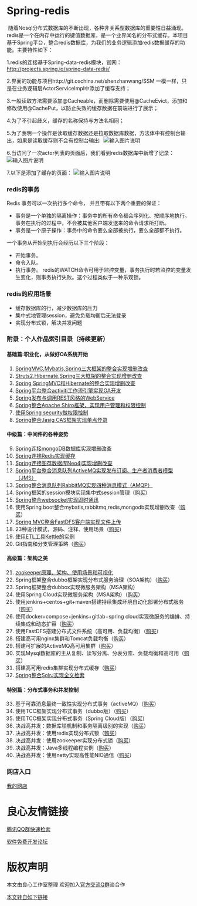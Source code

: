 # Spring-redis
  随着Nosql分布式数据库的不断出现，各种非关系型数据库的重要性日益涌现。redis是一个在内存中运行的键值数据库，是一个业界闻名的分布式缓存。本项目基于Spring平台，整合redis数据库，为我们的业务逻辑添加redis数据缓存的功能。主要特性如下：
  
  1.redis的连接基于Spring-data-redis模块，官网：http://projects.spring.io/spring-data-redis/
  
  2.界面的功能与项目http://git.oschina.net/shenzhanwang/SSM 一模一样，只是在业务逻辑层ActorServiceImpl中添加了缓存支持；
  
  3.一般读取方法需要添加@Cacheable，而删除需要使用@CacheEvict，添加和修改使用@CachePut，以防止失效的缓存数据在前端进行了展示；
  
  4.为了不引起歧义，缓存的名称保持与方法名相同；
  
  5.为了表明一个操作是读取缓存数据还是拉取数据库数据，方法体中有控制台输出，如果是读取缓存则不会有控制台输出:
       ![输入图片说明](http://git.oschina.net/uploads/images/2016/1203/114814_d2e20090_1110335.jpeg "在这里输入图片标题")
       
 6.当访问了一次actor列表的页面后，我们看到redis数据库中新增了记录：
     ![输入图片说明](http://git.oschina.net/uploads/images/2016/1203/114840_6b798e23_1110335.jpeg "在这里输入图片标题")
     
 7.以下是添加了缓存的页面：
  ![输入图片说明](http://git.oschina.net/uploads/images/2016/1203/114855_61a29982_1110335.jpeg "在这里输入图片标题")
### redis的事务
Redis 事务可以一次执行多个命令， 并且带有以下两个重要的保证：
- 事务是一个单独的隔离操作：事务中的所有命令都会序列化、按顺序地执行。事务在执行的过程中，不会被其他客户端发送来的命令请求所打断。
- 事务是一个原子操作：事务中的命令要么全部被执行，要么全部都不执行。

一个事务从开始到执行会经历以下三个阶段：
- 开始事务。
- 命令入队。
- 执行事务。
redis的WATCH命令可用于监控变量，事务执行时若监控的变量发生变化，则事务执行失败。这个过程类似于一种乐观锁。
### redis的应用场景
- 缓存数据库的行，减少数据库的压力
- 集中式地管理session，避免负载均衡后无法登录
- 实现分布式锁，解决并发问题


### 附录：个人作品索引目录（持续更新）

#### 基础篇:职业化，从做好OA系统开始
1. [SpringMVC,Mybatis,Spring三大框架的整合实现增删改查](http://u.720life.cn/g/2e71d0f0a5c601172267ba20d3a43c6ee47c28d44de0f80ef0769f7ca53572561792735261a32bb4eb77fa95835490c5)
2. [Struts2,Hibernate,Spring三大框架的整合实现增删改查](http://u.720life.cn/g/2e71d0f0a5c601172267ba20d3a43c6ee47c28d44de0f80ef0769f7ca5357256f41b457f53f752eee8a79c949e3bccb5)
3. [Spring,SpringMVC和Hibernate的整合实现增删改查](http://u.720life.cn/g/2e71d0f0a5c601172267ba20d3a43c6ee47c28d44de0f80ef0769f7ca5357256673d1cf49d64c37bed5a9badf9e06386)
4. [Spring平台整合activiti工作流引擎实现OA开发](http://u.720life.cn/g/2e71d0f0a5c601172267ba20d3a43c6ee47c28d44de0f80ef0769f7ca53572569186b5133b3133627b659352d032f45a)
5. [Spring发布与调用REST风格的WebService](http://u.720life.cn/g/2e71d0f0a5c601172267ba20d3a43c6ee47c28d44de0f80ef0769f7ca5357256a15ad2f399b2629aad6bd6890be26509)
6. [Spring整合Apache Shiro框架，实现用户管理和权限控制](http://u.720life.cn/g/2e71d0f0a5c601172267ba20d3a43c6ee47c28d44de0f80ef0769f7ca53572560e15a6a603e2a6aad04c1225dba3a82a)
7. [使用Spring security做权限控制](http://u.720life.cn/g/2e71d0f0a5c601172267ba20d3a43c6ea1b55249ff5e0aa1098a1b8735fdf79a44e80cff8a13092f3253f494058601e4f800132011545e84b233147817883946)
8. [Spring整合Jasig CAS框架实现单点登录](http://u.720life.cn/g/2e71d0f0a5c601172267ba20d3a43c6ee47c28d44de0f80ef0769f7ca53572565fcc6178502fb6bef5570b08591a4518)
#### 中级篇：中间件的各种姿势
9. [Spring连接mongoDB数据库实现增删改查](http://u.720life.cn/g/2e71d0f0a5c601172267ba20d3a43c6ee47c28d44de0f80ef0769f7ca5357256b40ef1016535817ae51e05c5bf9677d0)
10. [Spring连接Redis实现缓存](http://u.720life.cn/g/2e71d0f0a5c601172267ba20d3a43c6ee47c28d44de0f80ef0769f7ca5357256ef89d0f29a359796b0213b03dcb76ea7)
11. [Spring连接图存数据库Neo4j实现增删改查](http://u.720life.cn/g/2e71d0f0a5c601172267ba20d3a43c6ee47c28d44de0f80ef0769f7ca53572563c588a99507acc91e1539a6116854402)
12. [Spring平台整合消息队列ActiveMQ实现发布订阅、生产者消费者模型（JMS）](http://u.720life.cn/g/2e71d0f0a5c601172267ba20d3a43c6ee47c28d44de0f80ef0769f7ca53572561151494a8000934f90156dbe02965f42)
13. [Spring整合消息队列RabbitMQ实现四种消息模式（AMQP）](http://u.720life.cn/g/2e71d0f0a5c601172267ba20d3a43c6ee47c28d44de0f80ef0769f7ca53572566af86eaf061f2c7c1a888d6b29fa38c2)
14. Spring框架的session模块实现集中式session管理（[购买](http://u.720life.cn/g/5d49be387f8da10d3acd1a25d7d4e61a71abeb56ffb940373ac7603666f329282de51d0053e3c37e1d8a3a630ec42e049fd2ab2ee92cafa6e4ec79f52ef1dfee)）
15. [Spring整合websocket实现即时通讯](http://u.720life.cn/g/2e71d0f0a5c601172267ba20d3a43c6ee47c28d44de0f80ef0769f7ca5357256aa1410207072711266bc55b5923ad248)
16. 使用Spring boot整合mybatis,rabbitmq,redis,mongodb实现增删改查（[购买](http://u.720life.cn/g/5d49be387f8da10d3acd1a25d7d4e61a71abeb56ffb940373ac7603666f32928ab485fa33792d3d1c472d87bbf8ee625f2d9f10e00d612561c8656ec285e7959)）
17. [Spring MVC整合FastDFS客户端实现文件上传](http://u.720life.cn/g/2e71d0f0a5c601172267ba20d3a43c6ee47c28d44de0f80ef0769f7ca5357256dc08e1d9aa30eaf02c6c12a9a1dd4b0a)
18. 23种设计模式，源码、注释、使用场景（[购买](http://u.720life.cn/g/5d49be387f8da10d3acd1a25d7d4e61a71abeb56ffb940373ac7603666f32928785fd00705a596fce355fed66748250e608087fa3abbd2cef5a1b9e202720f59)）
19. [使用ETL工具Kettle的实例](http://u.720life.cn/g/2e71d0f0a5c601172267ba20d3a43c6e6aa36f44e2202351d5e31f8d62d305ec20cd2db6a5f65a3e7a66472a651d63ac)
20. Git指南和分支管理策略（[购买](http://u.720life.cn/g/5d49be387f8da10d3acd1a25d7d4e61a71abeb56ffb940373ac7603666f32928291d09086983e106f645d10f0c22f5ed3457b280964a6d60366a08a6dfca1cf9)）
#### 高级篇：架构之美
21. [zookeeper原理、架构、使用场景和可视化](http://u.720life.cn/g/2e71d0f0a5c601172267ba20d3a43c6ecfadb17f1c4c1dca7f53b58a2b84c96eeb9fabde14737868f33dc431aa8b5d661a2415a183b90c01ddc7949fe7c0fdcd)
22. Spring框架整合dubbo框架实现分布式服务治理（SOA架构）（[购买](http://u.720life.cn/g/5d49be387f8da10d3acd1a25d7d4e61a71abeb56ffb940373ac7603666f329289ce01d21c15849190fc232dfc2e4246ca96fe8781277b8083023462778c14163)）
23. Spring框架整合dubbox实现微服务架构（MSA架构）
24. 使用Spring Cloud实现微服务架构（MSA架构）（[购买](http://u.720life.cn/g/5d49be387f8da10d3acd1a25d7d4e61a71abeb56ffb940373ac7603666f3292857aca2517159b98ff017169568ce13ee17bcbf44b6efa397bfde6d58d1b72630)）
25. 使用jenkins+centos+git+maven搭建持续集成环境自动化部署分布式服务（[购买](http://u.720life.cn/g/5d49be387f8da10d3acd1a25d7d4e61a71abeb56ffb940373ac7603666f3292839aff2120090bea7f64234206c2aa96874db1bdc7e97187c54e5b692e39dbe58)）
26. 使用docker+compose+jenkins+gitlab+spring cloud实现微服务的编排、持续集成和动态扩容（[购买](http://u.720life.cn/g/5d49be387f8da10d3acd1a25d7d4e61a71abeb56ffb940373ac7603666f3292876896aa8bccb57f0580657cd2f8a816ef7cb04782a7d4e92fd20d2149ede3038)）
27. 使用FastDFS搭建分布式文件系统（高可用、负载均衡）（[购买](http://u.720life.cn/g/5d49be387f8da10d3acd1a25d7d4e61a71abeb56ffb940373ac7603666f329282525f6927673cca9045de24efe461d1e7394f8c839472c88297395b0e286ef27)）
28. 搭建高可用nginx集群和Tomcat负载均衡（[购买](http://u.720life.cn/g/5d49be387f8da10d3acd1a25d7d4e61a71abeb56ffb940373ac7603666f329281962236d135cb66532ebd76426018c58adf20a3da87dfb3431cdf0c7904e3d9c)）
29. 搭建可扩展的ActiveMQ高可用集群（[购买](http://u.720life.cn/g/5d49be387f8da10d3acd1a25d7d4e61a71abeb56ffb940373ac7603666f3292897d56ed914c9fe4798cad59552d1d4462186e8f35914ede461b17496b351220c)）
30. 实现Mysql数据库的主从复制、读写分离、分表分库、负载均衡和高可用（[购买](http://u.720life.cn/g/5d49be387f8da10d3acd1a25d7d4e61a71abeb56ffb940373ac7603666f329287d607634e8ef0c40ec6450c19dfc16e1ccecd79b40b19ba0f12bc68ff1c53d64)）
31. 搭建高可用redis集群实现分布式缓存（[购买](http://u.720life.cn/g/5d49be387f8da10d3acd1a25d7d4e61a71abeb56ffb940373ac7603666f32928ad0683c59f5d7d647ff1da32b66b7b860c998c3001edc1ee02fdb57d4e610a7b)）
32. [Spring整合SolrJ实现全文检索](http://u.720life.cn/g/2e71d0f0a5c601172267ba20d3a43c6ee47c28d44de0f80ef0769f7ca53572567287290147f1680b3b9f66a4e0a2585e)
#### 特别篇：分布式事务和并发控制
33. 基于可靠消息最终一致性实现分布式事务（activeMQ）（[购买](http://u.720life.cn/g/5d49be387f8da10d3acd1a25d7d4e61a71abeb56ffb940373ac7603666f3292808f8214ad98a80d77e99d44901ec0324a66c6558d5cbd5d324416e968bbd6280)）
34. 使用TCC框架实现分布式事务（dubbo版）（[购买](http://u.720life.cn/g/5d49be387f8da10d3acd1a25d7d4e61a71abeb56ffb940373ac7603666f329281ccc54ed106d1f0e0b989ce2c5254445c093a168c15cc11c03d54a7ba88800d4)）
35. 使用TCC框架实现分布式事务（Spring Cloud版）（[购买](http://u.720life.cn/g/5d49be387f8da10d3acd1a25d7d4e61a71abeb56ffb940373ac7603666f32928bfd2a75d29775053c0d250482902f8d0d91ec4dd84508fdbb42b44b0cac72fd8)）
36. 决战高并发：数据库锁机制和事务隔离级别的实现（[购买](http://u.720life.cn/g/5d49be387f8da10d3acd1a25d7d4e61a71abeb56ffb940373ac7603666f329289a3eb2d3955a0894b56c19a70b5a04cc24c544a7aab70092ed6894754de7d6ac)）
37. 决战高并发：使用redis实现分布式锁（[购买](http://u.720life.cn/g/5d49be387f8da10d3acd1a25d7d4e61a71abeb56ffb940373ac7603666f329283c4bf9783f303cbcb5e03a8eb4ab909d5cfa5a9b9a7a026de76ea52d36d76d01)）
38. 决战高并发：使用zookeeper实现分布式锁（[购买](http://u.720life.cn/g/5d49be387f8da10d3acd1a25d7d4e61a71abeb56ffb940373ac7603666f329287ea2462a75a085055cd9f548a07318834ee102c19b49f3fd5725b9fb7f04eb37)）
39. 决战高并发：Java多线程编程实例（[购买](http://u.720life.cn/g/5d49be387f8da10d3acd1a25d7d4e61a71abeb56ffb940373ac7603666f32928bd3d13d30dd5b93973ae35cf8e047840d9ff6e4de3d337b24a8c7cebf347e870)）
40. 决战高并发：使用netty实现高性能NIO通信（[购买](http://u.720life.cn/g/5d49be387f8da10d3acd1a25d7d4e61a71abeb56ffb940373ac7603666f32928398d5f7216ffa09412508d13ab016f40fa621065987f36249f214abf9cb9b4cf)）

### 网店入口
[我的网店](http://u.720life.cn/g/5d49be387f8da10d3acd1a25d7d4e61a6d6eeda40130b321e210ff1eb569a01d7271e5ee320e6b6586ea20e98a37eff1f4b89b32fad09062753e706f6bef1fb2)
   


 # 良心友情链接

[腾讯QQ群快速检索](http://u.720life.cn/s/8cf73f7c)

[软件免费开发论坛](http://u.720life.cn/s/bbb01dc0)

# 版权声明 

本文由良心工作室整理 欢迎加入[官方交流Q群](https://u.720life.cn/s/f2316816)谈合作

[本文转自如下链接](http://u.720life.cn/g/2e71d0f0a5c601172267ba20d3a43c6ee4c394881c02eac76bbd9731783ffb4312d8d162bcf3577a3865132b34d424b20c3b63aba0f960b933e3c9d17528366a6209a3253729d625896697a6d1e56b82)